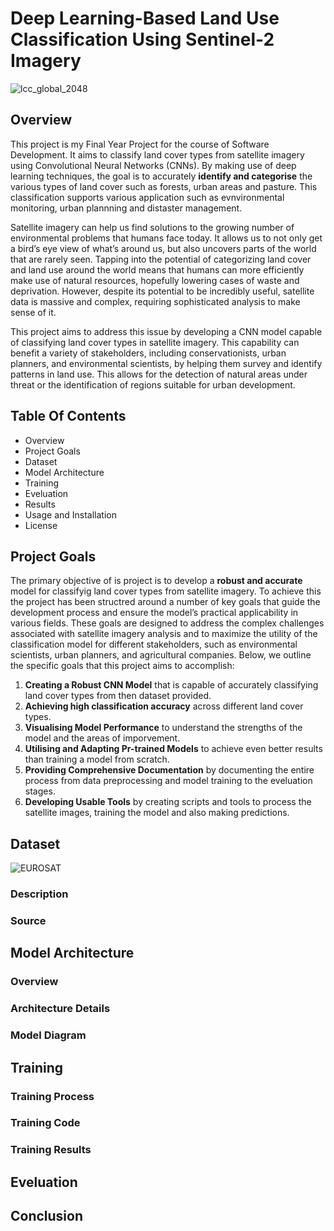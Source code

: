 # Deep Learning-Based Land Use Classification Using Sentinel-2 Imagery
![lcc_global_2048](https://github.com/StaticRevo/Deep-Learning-Based-Land-Use-Classification-Using-Sentinel-2-Imagery/assets/116385849/66458441-3032-439f-81a4-75b43a13d21e)

## Overview
This project is my Final Year Project for the course of Software Development. It aims to classify land cover types from satellite imagery using Convolutional Neural Networks (CNNs). By making use of deep learning techniques, the goal is to accurately **identify and categorise** the various types of land cover such as forests, urban areas and pasture. This classification supports various application such as evnvironmental monitoring, urban plannning and distaster management.

Satellite imagery can help us find solutions to the growing number of environmental problems that humans face today. It allows us to not only get a bird’s eye view of what’s around us, but also uncovers parts of the world that are rarely seen. Tapping into the potential of categorizing land cover and land use around the world means that humans can more efficiently make use of natural resources, hopefully lowering cases of waste and deprivation. However, despite its potential to be incredibly useful, satellite data is massive and complex, requiring sophisticated analysis to make sense of it.

This project aims to address this issue by developing a CNN model capable of classifying land cover types in satellite imagery. This capability can benefit a variety of stakeholders, including conservationists, urban planners, and environmental scientists, by helping them survey and identify patterns in land use. This allows for the detection of natural areas under threat or the identification of regions suitable for urban development.

## Table Of Contents
- Overview
- Project Goals
- Dataset
- Model Architecture
- Training
- Eveluation
- Results
- Usage and Installation
- License

## Project Goals
The primary objective of is project is to develop a **robust and accurate** model for classifyig land cover types from satellite imagery. To achieve this the project has been structred around a number of key goals that guide the development process and ensure the model’s practical applicability in various fields. These goals are designed to address the complex challenges associated with satellite imagery analysis and to maximize the utility of the classification model for different stakeholders, such as environmental scientists, urban planners, and agricultural companies. Below, we outline the specific goals that this project aims to accomplish:

1. **Creating a Robust CNN Model** that is capable of accurately classifying land cover types from then dataset provided.
2. **Achieving high classification accuracy** across different land cover types.
3. **Visualising Model Performance** to understand the strengths of the model and the areas of imporvement.
4. **Utilising and Adapting Pr-trained Models** to achieve even better results than training a model from scratch.
5. **Providing Comprehensive Documentation** by documenting the entire process from data preprocessing and model training to the eveluation stages.
6. **Developing Usable Tools** by creating scripts and tools to process the satellite images, training the model and also making predictions.

## Dataset

![EUROSAT](https://github.com/StaticRevo/Deep-Learning-Based-Land-Use-Classification-Using-Sentinel-2-Imagery/assets/116385849/139d7b76-b898-460e-93c1-13536c6c0726)
### Description

### Source

## Model Architecture
### Overview
### Architecture Details
### Model Diagram

## Training 
### Training Process
### Training Code
### Training Results

## Eveluation 

## Conclusion 

